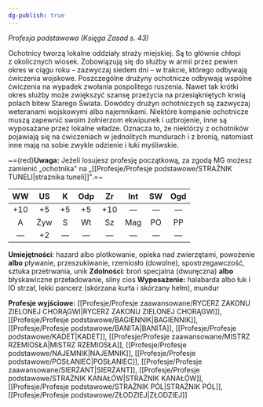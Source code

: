```yaml
---
dg-publish: true
---
```

*Profesja podstawowa (Księga Zasad s. 43)*

Ochotnicy tworzą lokalne oddziały straży miejskiej. Są to głównie chłopi z okolicznych wiosek. Zobowiązują się do służby w armii przez pewien okres w ciągu roku – zazwyczaj siedem dni – w trakcie, którego odbywają ćwiczenia wojskowe. Poszczególne drużyny ochotnicze odbywają wspólne ćwiczenia na wypadek zwołania pospolitego ruszenia. Nawet tak krótki okres służby może zwiększyć szansę przeżycia na przesiąkniętych krwią polach bitew Starego Świata. Dowódcy drużyn ochotniczych są zazwyczaj weteranami wojskowymi albo najemnikami. Niektóre kompanie ochotnicze muszą zapewnić swoim żołnierzom ekwipunek i uzbrojenie, inne są wyposażane przez lokalne władze. Oznacza to, że niektórzy z ochotników pojawiają się na ćwiczeniach w jednolitych mundurach i z bronią, natomiast inne mają na sobie zwykle odzienie i łuki myśliwskie.

~={red}**Uwaga:** Jeżeli losujesz profesję początkową, za zgodą MG możesz zamienić „ochotnika" na „[[Profesje/Profesje podstawowe/STRAŻNIK TUNELI\|strażnika tuneli]]".=~

| WW  | US  |  K  | Odp | Zr  | Int | SW  | Ogd |
|:---:|:---:|:---:|:---:|:---:|:---:|:---:|:---:|
| +10 | +5  | +5  | +5  | +10 |  —  |  —  |  —  |
|  A  | Żyw |  S  | Wt  | Sz  | Mag | PO  | PP  |
|  —  | +2  |  —  |  —  |  —  |  —  |  —  |  —  |

**Umiejętności**: hazard albo plotkowanie, opieka nad zwierzętami, powożenie **albo** pływanie, przeszukiwanie, rzemiosło (dowolne), spostrzegawczość, sztuka przetrwania, unik
**Zdolności**: broń specjalna (dwuręczna) **albo** błyskawiczne przeładowanie, silny cios
**Wyposażenie:** halabarda albo łuk i IO strzał, lekki pancerz (skórzana kurta i skórzany hełm), mundur

**Profesje wyjściowe:** [[Profesje/Profesje zaawansowane/RYCERZ ZAKONU ZIELONEJ CHORĄGWI\|RYCERZ ZAKONU ZIELONEJ CHORĄGWI]], [[Profesje/Profesje podstawowe/BAGIENNIK\|BAGIENNIK]], [[Profesje/Profesje podstawowe/BANITA\|BANITA]], [[Profesje/Profesje podstawowe/KADET\|KADET]], [[Profesje/Profesje zaawansowane/MISTRZ RZEMIOSŁA\|MISTRZ RZEMIOSŁA]], [[Profesje/Profesje podstawowe/NAJEMNIK\|NAJEMNIK]], [[Profesje/Profesje podstawowe/POSŁANIEC\|POSŁANIEC]], [[Profesje/Profesje zaawansowane/SIERŻANT\|SIERŻANT]], [[Profesje/Profesje podstawowe/STRAŻNIK KANAŁÓW\|STRAŻNIK KANAŁÓW]], [[Profesje/Profesje podstawowe/STRAŻNIK PÓL\|STRAŻNIK PÓL]], [[Profesje/Profesje podstawowe/ZŁODZIEJ\|ZŁODZIEJ]]